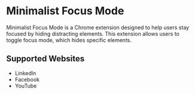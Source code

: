 # Minimalist Focus Mode

Minimalist Focus Mode is a Chrome extension designed to help users stay focused by hiding distracting elements. This
extension allows users to toggle focus mode, which hides specific elements.

## Supported Websites

- LinkedIn
- Facebook
- YouTube
